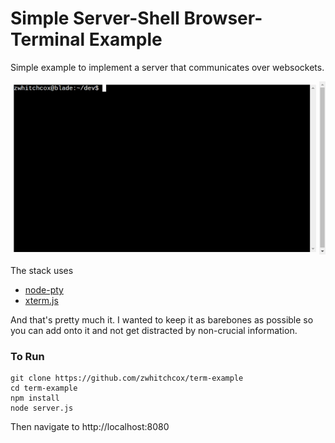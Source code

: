 # Simple Server-Shell Browser-Terminal Example

Simple example to implement a server that communicates over websockets.

![Demo Gif](demo.gif)

The stack uses

* [node-pty](https://github.com/microsoft/node-pty)
* [xterm.js](https://xtermjs.org/)

And that's pretty much it. I wanted to keep it as barebones as possible so you can add onto it and not get distracted by non-crucial information.

### To Run
```shell
git clone https://github.com/zwhitchcox/term-example
cd term-example
npm install
node server.js
```

Then navigate to http://localhost:8080
